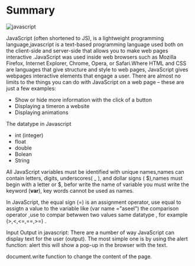 # Summary 
![javascript](https://4.bp.blogspot.com/-PQHNOWFNS9o/XAkNsyPerCI/AAAAAAAALks/ONXxkKH3lRwskA3cfiqPa-cGKlt8u-l6wCLcBGAs/w1200-h630-p-k-no-nu/javascript.jpg)

JavaScript (often shortened to JS), is a lightweight programming language,javascript is a text-based programming language used both on the client-side and server-side that allows you to make web pages interactive .JavaScript was used inside web browsers such as Mozilla Firefox, Internet Explorer, Chrome, Opera, or Safari.Where HTML and CSS are languages that give structure and style to web pages, JavaScript gives webpages interactive elements that engage a user.
 There are almost no limits to the things you can do with JavaScript on a web page – these are just a few examples:
 * Show or hide more information with the click of a button
 * Displaying a timeron a website
 * Displaying animations
 
 The datatype in Javascript
 * int (integer)
 * float 
 * double
 * Bolean
 * String
 
 All JavaScript variables must be identified with unique names,names can contain letters, digits, underscores( _ ), and dollar signs ( $),names must begin with a letter or $,
 befor write the name of variable you must write the keyword (**var**), key words cannot be used as names.
 
 In JavaScript, the equal sign (=) is an assignment operator, use equal to assigtn a value to the variable like (var name ="aseel")
 the comparison operator ,use to compar betwwen two values same datatype , for example (>,<,<=,==,>=) .
 
 Input Output in javascript:
 There are a number of way JavaScript can display text for the user (output). The most simple one is by using the alert function:
 alert this will show a pop-up in the browser with the text.
 
 <script language="javascript">
 
"alert("Hello World")"
 
</script>
 document.write function to change the content of the page.
 <script>
 
document.write("<p> Hello World </p>")
 
</script>
